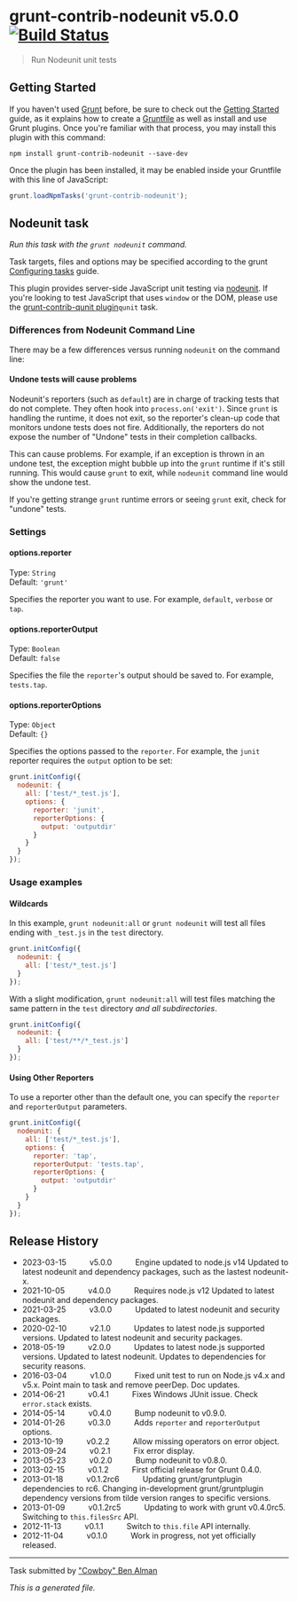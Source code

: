 # grunt-contrib-nodeunit v5.0.0 [![Build Status](https://github.com/gruntjs/grunt-contrib-nodeunit/workflows/Tests/badge.svg)](https://github.com/gruntjs/grunt-contrib-nodeunit/actions?workflow=Tests)

> Run Nodeunit unit tests



## Getting Started

If you haven't used [Grunt](https://gruntjs.com/) before, be sure to check out the [Getting Started](https://gruntjs.com/getting-started) guide, as it explains how to create a [Gruntfile](https://gruntjs.com/sample-gruntfile) as well as install and use Grunt plugins. Once you're familiar with that process, you may install this plugin with this command:

```shell
npm install grunt-contrib-nodeunit --save-dev
```

Once the plugin has been installed, it may be enabled inside your Gruntfile with this line of JavaScript:

```js
grunt.loadNpmTasks('grunt-contrib-nodeunit');
```




## Nodeunit task
_Run this task with the `grunt nodeunit` command._

Task targets, files and options may be specified according to the grunt [Configuring tasks](http://gruntjs.com/configuring-tasks) guide.

This plugin provides server-side JavaScript unit testing via [nodeunit](https://github.com/caolan/nodeunit/). If you're looking to test JavaScript that uses `window` or the DOM, please use the [grunt-contrib-qunit plugin](https://github.com/gruntjs/grunt-contrib-qunit)`qunit` task.

### Differences from Nodeunit Command Line

There may be a few differences versus running `nodeunit` on the command line:

#### Undone tests will cause problems

Nodeunit's reporters (such as `default`) are in charge of tracking tests that do not complete.  They often hook
into `process.on('exit')`.  Since `grunt` is handling the runtime, it does not exit, so the reporter's clean-up code
that monitors undone tests does not fire.  Additionally, the reporters do not expose the number of "Undone" tests in their
completion callbacks.

This can cause problems.  For example, if an exception is thrown in an undone test, the exception might bubble up into the
`grunt` runtime if it's still running.  This would cause `grunt` to exit, while `nodeunit` command line would show the undone 
test.

If you're getting strange `grunt` runtime errors or seeing `grunt` exit, check for "undone" tests.
### Settings

#### options.reporter
Type: `String`  
Default: `'grunt'`

Specifies the reporter you want to use. For example, `default`, `verbose` or `tap`.

#### options.reporterOutput
Type: `Boolean`  
Default: `false`

Specifies the file the `reporter`'s output should be saved to. For example, `tests.tap`.

#### options.reporterOptions
Type: `Object`  
Default: `{}`

Specifies the options passed to the `reporter`. For example, the `junit` reporter requires the `output` option
to be set:

```js
grunt.initConfig({
  nodeunit: {
    all: ['test/*_test.js'],
    options: {
      reporter: 'junit',
      reporterOptions: {
        output: 'outputdir'
      }
    }
  }
});
```

### Usage examples

#### Wildcards

In this example, `grunt nodeunit:all` or `grunt nodeunit` will test all files ending with `_test.js` in the `test` directory.

```js
grunt.initConfig({
  nodeunit: {
    all: ['test/*_test.js']
  }
});
```

With a slight modification, `grunt nodeunit:all` will test files matching the same pattern in the `test` directory _and all subdirectories_.

```js
grunt.initConfig({
  nodeunit: {
    all: ['test/**/*_test.js']
  }
});
```

#### Using Other Reporters

To use a reporter other than the default one, you can specify the `reporter` and `reporterOutput` parameters.

```js
grunt.initConfig({
  nodeunit: {
    all: ['test/*_test.js'],
    options: {
      reporter: 'tap',
      reporterOutput: 'tests.tap',
      reporterOptions: {
        output: 'outputdir'
      }
    }
  }
});
```


## Release History

 * 2023-03-15   v5.0.0   Engine updated to  node.js v14 Updated to latest nodeunit and dependency packages, such as the lastest nodeunit-x.
 * 2021-10-05   v4.0.0   Requires node.js v12 Updated to latest nodeunit and dependency packages.
 * 2021-03-25   v3.0.0   Updated to latest nodeunit and security packages.
 * 2020-02-10   v2.1.0   Updates to latest node.js supported versions. Updated to latest nodeunit and security packages.
 * 2018-05-19   v2.0.0   Updates to latest node.js supported versions. Updated to latest nodeunit. Updates to dependencies for security reasons.
 * 2016-03-04   v1.0.0   Fixed unit test to run on Node.js v4.x and v5.x. Point main to task and remove peerDep. Doc updates.
 * 2014-06-21   v0.4.1   Fixes Windows JUnit issue. Check `error.stack` exists.
 * 2014-05-14   v0.4.0   Bump nodeunit to v0.9.0.
 * 2014-01-26   v0.3.0   Adds `reporter` and `reporterOutput` options.
 * 2013-10-19   v0.2.2   Allow missing operators on error object.
 * 2013-09-24   v0.2.1   Fix error display.
 * 2013-05-23   v0.2.0   Bump nodeunit to v0.8.0.
 * 2013-02-15   v0.1.2   First official release for Grunt 0.4.0.
 * 2013-01-18   v0.1.2rc6   Updating grunt/gruntplugin dependencies to rc6. Changing in-development grunt/gruntplugin dependency versions from tilde version ranges to specific versions.
 * 2013-01-09   v0.1.2rc5   Updating to work with grunt v0.4.0rc5. Switching to `this.filesSrc` API.
 * 2012-11-13   v0.1.1   Switch to `this.file` API internally.
 * 2012-11-04   v0.1.0   Work in progress, not yet officially released.

---

Task submitted by ["Cowboy" Ben Alman](http://benalman.com)

*This is a generated file.*
